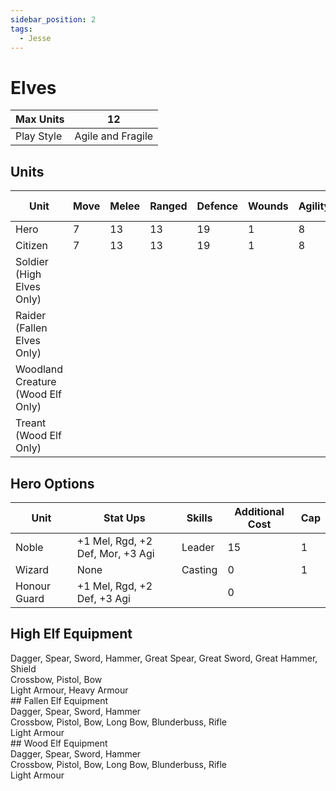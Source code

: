 ```yaml
---
sidebar_position: 2
tags:
  - Jesse
---
```

# Elves

| Max Units  | 12                |
| ---------- | ----------------- |
| Play Style | Agile and Fragile |

## Units

| Unit                              | Move | Melee | Ranged | Defence | Wounds | Agility | Attacks | Morale | Base Cost |
| --------------------------------- | ---- | ----- | ------ | ------- | ------ | ------- | ------- | ------ | --------- |
| Hero                              | 7    | 13    | 13     | 19      | 1      | 8       | 1       | 7      | 60        |
| Citizen                           | 7    | 13    | 13     | 19      | 1      | 8       | 1       | 7      | 40        |
| Soldier (High Elves Only)         |      |       |        |         |        |         |         |        |           |
| Raider (Fallen Elves Only)        |      |       |        |         |        |         |         |        |           |
| Woodland Creature (Wood Elf Only) |      |       |        |         |        |         |         |        |           |
| Treant (Wood Elf Only)            |      |       |        |         |        |         |         |        |           |
## Hero Options

| Unit         | Stat Ups                         | Skills  | Additional Cost | Cap |
| ------------ | -------------------------------- | ------- | --------------- | --- |
| Noble        | +1 Mel, Rgd, +2 Def, Mor, +3 Agi | Leader  | 15              | 1   |
| Wizard       | None                             | Casting | 0               | 1   |
| Honour Guard | +1 Mel, Rgd, +2 Def, +3 Agi      |         | 0               |     |

## High Elf Equipment

<div name='melee-weapons'>
Dagger, Spear, Sword, Hammer, Great Spear, Great Sword, Great Hammer, Shield
</div>
<div name='ranged-weapons'>
Crossbow, Pistol, Bow
</div>
<div name='armour'>
Light Armour, Heavy Armour
</div>
## Fallen Elf Equipment

<div name='melee-weapons'>
Dagger, Spear, Sword, Hammer
</div>
<div name='ranged-weapons'>
Crossbow, Pistol, Bow, Long Bow, Blunderbuss, Rifle
</div>
<div name='armour'>
Light Armour
</div>
## Wood Elf Equipment

<div name='melee-weapons'>
Dagger, Spear, Sword, Hammer
</div>
<div name='ranged-weapons'>
Crossbow, Pistol, Bow, Long Bow, Blunderbuss, Rifle
</div>
<div name='armour'>
Light Armour
</div>
